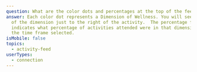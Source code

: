 ```yaml
---
question: What are the color dots and percentages at the top of the feed?
answer: Each color dot represents a Dimension of Wellness. You will see the name
  of the dimension just to the right of the activity.  The percentage following
  indicates what percentage of activities attended were in that dimension for
  the time frame selected.
isMobile: false
topics:
  - activity-feed
userTypes:
  - connection
---
```

